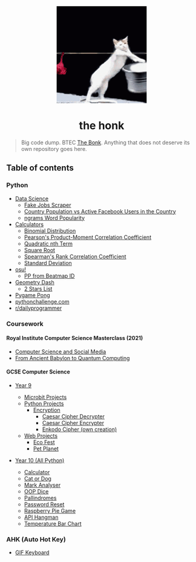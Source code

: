 <div align="center">
    <img height="256" src="assets/readme.gif" alt="">
    <h1>the honk</h1>
</div>

> Big code dump. BTEC [The Bonk](https://github.com/GD-NTB/the-bonk). Anything that does not deserve its own repository goes here.

## Table of contents

### Python

- [Data Science](python/data%20science)
  - [Fake Jobs Scraper](python/data%20science/fakejobs.py)
  - [Country Population vs Active Facebook Users in the Country](python/data%20science/fbPercentActive.py)
  - [ngrams Word Popularity](python/data%20science/wordPopularity.py)
- [Calculators](python/calculators)
  - [Binomial Distribution](python/calculators/Binomial%20Distribution.py)
  - [Pearson's Product-Moment Correlation Coefficient](python/calculators/PMCC.py)
  - [Quadratic nth Term](python/calculators/Quadratic%20nth%20Term.py)
  - [Square Root](python/calculators/Square%20Root.py)
  - [Spearman's Rank Correlation Coefficient](python/calculators/SRCC.py)
  - [Standard Deviation](python/calculators/Standard%20Deviation.py)
- [osu!](python/osu!)
  - [PP from Beatmap ID](python/osu!/ppFromID.py)
- [Geometry Dash](python/gd)
  - [2 Stars List](python/gd/2stars.py)
- [Pygame Pong](python/pygame%20pong)
- [pythonchallenge.com](python/pythonchallenge.com)
- [r/dailyprogrammer](python/dailyprogrammmer)

### Coursework

#### Royal Institute Computer Science Masterclass (2021)

- [Computer Science and Social Media](coursework/royal%20institute%20computer%20science%20masterclasses%202021/computer%20science%20and%20social%20media)
- [From Ancient Babylon to Quantum Computing](coursework/royal%20institute%20computer%20science%20masterclasses%202021/from%20ancient%20babylon%20to%20quantum%20computing)

#### GCSE Computer Science

- [Year 9](coursework/gcse%20computer%20science/year%209)

  - [Microbit Projects](coursework/gcse%20computer%20science/year%209/microbit)
  - [Python Projects](coursework/gcse%20computer%20science/year%209/python)
    - [Encryption](coursework/gcse%20computer%20science/year%209/python/encryption)
      - [Caesar Cipher Decrypter](coursework/gcse%20computer%20science/year%209/python/encryption/caesar%20cipher/Decrypter.py)
      - [Caesar Cipher Encrypter](coursework/gcse%20computer%20science/year%209/python/encryption/caesar%20cipher/Encrypter.py)
      - [Enkodo Cipher (own creation)](coursework/gcse%20computer%20science/year%209/python/encryption/Enkodo%20Cipher.py)
  - [Web Projects](coursework/gcse%20computer%20science/year%209/web)
    - [Eco Fest](coursework/gcse%20computer%20science/year%209/web/eco%20fest)
    - [Pet Planet](coursework/gcse%20computer%20science/year%209/python/web/pet%20planet)

- [Year 10 (All Python)](coursework/gcse%20computer%20science/year%2010)
  - [Calculator](coursework/gcse%20computer%20science/year%2010/calculator)
  - [Cat or Dog](coursework/gcse%20computer%20science/year%2010/cat%20or%20dog)
  - [Mark Analyser](coursework/gcse%20computer%20science/year%2010/mark%20analyser)
  - [OOP Dice](coursework/gcse%20computer%20science/year%2010/oop%20dice)
  - [Pallindromes](coursework/gcse%20computer%20science/year%2010/pallindromes)
  - [Password Reset](coursework/gcse%20computer%20science/year%2010/password%20reset)
  - [Raspberry Pie Game](coursework/gcse%20computer%20science/year%2010/raspberry%20pie%20game)
  - [API Hangman](coursework/gcse%20computer%20science/year%2010/API%20Hangman.py)
  - [Temperature Bar Chart](coursework/gcse%20computer%20science/year%2010/Temperature%20Bar%20Chart.py)

### AHK (Auto Hot Key)

- [GIF Keyboard](ahk/gif%20keyboard.ahk)
